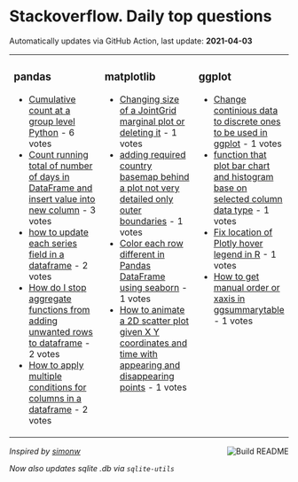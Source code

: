 # Stackoverflow. Daily top questions 

Automatically updates via GitHub Action, last update: **<!-- date starts -->2021-04-03<!-- date ends -->**


<table><tr><td valign="top" width="33%">

### pandas
<!-- pandas starts -->
* [Cumulative count at a group level Python](https://stackoverflow.com/questions/66932614/cumulative-count-at-a-group-level-python) - 6 votes
* [Count running total of number of days in DataFrame and insert value into new column](https://stackoverflow.com/questions/66928959/count-running-total-of-number-of-days-in-dataframe-and-insert-value-into-new-col) - 3 votes
* [how to update each series field in a dataframe](https://stackoverflow.com/questions/66933758/how-to-update-each-series-field-in-a-dataframe) - 2 votes
* [How do I stop aggregate functions from adding unwanted rows to dataframe](https://stackoverflow.com/questions/66928432/how-do-i-stop-aggregate-functions-from-adding-unwanted-rows-to-dataframe) - 2 votes
* [How to apply multiple conditions for columns in a dataframe](https://stackoverflow.com/questions/66927165/how-to-apply-multiple-conditions-for-columns-in-a-dataframe) - 2 votes
<!-- pandas ends -->
</td><td valign="top" width="34%">


### matplotlib
<!-- matplotlib starts -->
* [Changing size of a JointGrid marginal plot or deleting it](https://stackoverflow.com/questions/66931244/changing-size-of-a-jointgrid-marginal-plot-or-deleting-it) - 1 votes
* [adding required country basemap behind a plot not very detailed  only outer boundaries](https://stackoverflow.com/questions/66931603/adding-required-country-basemap-behind-a-plot-not-very-detailed-only-outer-bo) - 1 votes
* [Color each row different in Pandas DataFrame using seaborn](https://stackoverflow.com/questions/66929296/color-each-row-different-in-pandas-dataframe-using-seaborn) - 1 votes
* [How to animate a 2D scatter plot given X Y coordinates and time with appearing and disappearing points](https://stackoverflow.com/questions/66928860/how-to-animate-a-2d-scatter-plot-given-x-y-coordinates-and-time-with-appearing) - 1 votes
<!-- matplotlib ends -->
</td><td valign="top" width="34%">


### ggplot
<!-- ggplot2 starts -->
* [Change continious data to discrete ones to be used in ggplot](https://stackoverflow.com/questions/66928997/change-continious-data-to-discrete-ones-to-be-used-in-ggplot) - 1 votes
* [function that plot bar chart and histogram base on selected column data type](https://stackoverflow.com/questions/66928540/function-that-plot-bar-chart-and-histogram-base-on-selected-column-data-type) - 1 votes
* [Fix location of Plotly hover legend in R](https://stackoverflow.com/questions/66929127/fix-location-of-plotly-hover-legend-in-r) - 1 votes
* [How to get manual order or xaxis in ggsummarytable](https://stackoverflow.com/questions/66928877/how-to-get-manual-order-or-x-axis-in-ggsummarytable) - 1 votes
<!-- ggplot2 ends -->
</td></tr></table>

<a href="https://github.com/hp0404/hp0404/actions"><img src="https://github.com/hp0404/hp0404/workflows/Build%20README/badge.svg" align="right" alt="Build README"></a> <p>*Inspired by  [simonw](https://github.com/simonw/simonw)*</p> <p> *Now also updates sqlite .db via `sqlite-utils`* </p>
